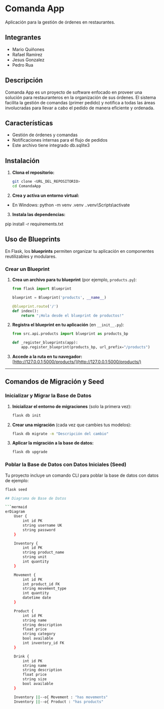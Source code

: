 # Comanda App

Aplicación para la gestión de órdenes en restaurantes.

## Integrantes

- Mario Quiñones
- Rafael Ramirez
- Jesus Gonzalez
- Pedro Rua

## Descripción

Comanda App es un proyecto de software enfocado en proveer una solución para restauranteros en la organización de sus órdenes. El sistema facilita la gestión de comandas (primer pedido) y notifica a todas las áreas involucradas para llevar a cabo el pedido de manera eficiente y ordenada.

## Características

- Gestión de órdenes y comandas
- Notificaciones internas para el flujo de pedidos
- Este archivo tiene integrado db.sqlite3 


## Instalación

1. **Clona el repositorio:**
   ```sh
   git clone <URL_DEL_REPOSITORIO>
   cd ComandaApp

2. **Crea y activa un entorno virtual:**

- En Windows:
python -m venv .venv
.\.venv\Scripts\activate

3. **Instala las dependencias:**

pip install -r requirements.txt

## Uso de Blueprints

En Flask, los **blueprints** permiten organizar tu aplicación en componentes reutilizables y modulares.

### Crear un Blueprint

1. **Crea un archivo para tu blueprint** (por ejemplo, `products.py`):

    ```python
    from flask import Blueprint

    blueprint = Blueprint('products', __name__)

    @blueprint.route('/')
    def index():
        return "¡Hola desde el blueprint de productos!"
    ```

2. **Registra el blueprint en tu aplicación** (en `__init__.py`):

    ```python
    from src.api.products import blueprint as products_bp

    def _register_blueprints(app):
        app.register_blueprint(products_bp, url_prefix="/products")
    ```

3. **Accede a la ruta en tu navegador:**  
   [http://127.0.0.1:5000/products/](http://127.0.0.1:5000/products/)

---

## Comandos de Migración y Seed

### Inicializar y Migrar la Base de Datos

1. **Inicializar el entorno de migraciones** (solo la primera vez):

    ```sh
    flask db init
    ```

2. **Crear una migración** (cada vez que cambies tus modelos):

    ```sh
    flask db migrate -m "Descripción del cambio"
    ```

3. **Aplicar la migración a la base de datos:**

    ```sh
    flask db upgrade
    ```

### Poblar la Base de Datos con Datos Iniciales (Seed)

Tu proyecto incluye un comando CLI para poblar la base de datos con datos de ejemplo:

```sh
flask seed

## Diagrama de Base de Datos

```mermaid
erDiagram
    User {
        int id PK
        string username UK
        string password
    }

    Inventory {
        int id PK
        string product_name
        string unit
        int quantity
    }

    Movement {
        int id PK
        int product_id FK
        string movement_type
        int quantity
        datetime date
    }

    Product {
        int id PK
        string name
        string description
        float price
        string category
        bool available
        int inventory_id FK
    }

    Drink {
        int id PK
        string name
        string description
        float price
        string size
        bool available
    }

    Inventory ||--o{ Movement : "has movements"
    Inventory ||--o{ Product : "has products"

